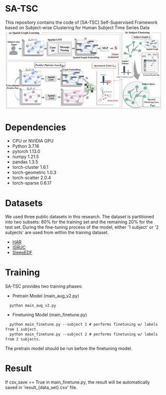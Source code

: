 # SA-TSC
This repository contains the code of [SA-TSC] Self-Supervised Framework based on Subject-wise Clustering for Human Subject Time Series Data
![model_img](main_fig.png)

# Dependencies
- CPU or NVIDIA GPU
- Python 3.7.16
- pytorch 1.13.0
- numpy 1.21.5
- pandas 1.3.5
- torch-cluster 1.6.1
- torch-geometric 1.0.3
- torch-scatter 2.0.4
- torch-sparse 0.6.17

# Datasets
We used three public datasets in this research.
The dataset is partitioned into two subsets: 80% for the training set and the remaining 20% for the test set. 
During the fine-tuning process of the model, either '1 subject' or '2 subjects' are used from within the training dataset.

- [HAR](https://archive.ics.uci.edu/dataset/240/human+activity+recognition+using+smartphones)
- [ISRUC](https://sleeptight.isr.uc.pt/?page_id=48)
- [SleepEDF](https://github.com/MousaviSajad/SleepEEGNet/blob/master/data_2013/download_physionet.sh)

# Training
SA-TSC provides two training phases:
- Pretrain Model (main_aug_v2.py)
```
  python main_aug_v2.py
```
- Finetuning Model (main_finetune.py)
```
  python main_finetune.py --subject 1 # performs finetuning w/ labels from 1 subject.
  python main_finetune.py --subject 2 # performs finetuning w/ labels from 2 subjects.
```
The pretrain model should be run before the finetuning model.

# Result
If csv_save == True in main_finetune.py, the result will be automatically saved in 'result_{data_set}.csv' file.
